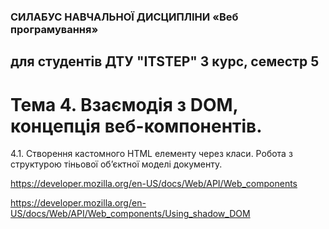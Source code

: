 ### СИЛАБУС НАВЧАЛЬНОЇ ДИСЦИПЛІНИ «Веб програмування»
## для студентів ДТУ "ITSTEP" 3 курс, семестр 5

# Тема 4. Взаємодія з DOM, концепція веб-компонентів.
4.1. Створення кастомного HTML елементу через класи. Робота з структурою тіньової об’єктної моделі документу.

https://developer.mozilla.org/en-US/docs/Web/API/Web_components

https://developer.mozilla.org/en-US/docs/Web/API/Web_components/Using_shadow_DOM

